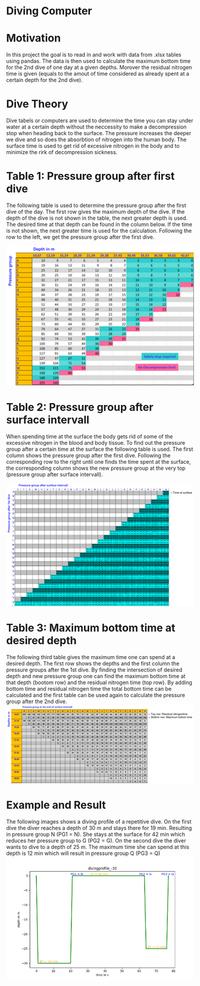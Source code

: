 # Diving Computer
# Motivation
In this project the goal is to read in and work with data from .xlsx tables using pandas. The data is then used to calculate the maximum bottom time for the 2nd dive of one day at a given depths. Morover the residual nitrogen time is given (equals to the amout of time considered as already spent at a certain depth for the 2nd dive).

# Dive Theory

Dive tabels or computers are used to determine the time you can stay under water at a certain depth without the neccessity to make a decompression stop when heading back to the surface.
The pressure increases the deeper we dive and so does the absorbtion of nitrogen into the human body. The surface time is used to get rid of excessive nitrogen in the body and to minimize the rirk of decompression sickness.
# Table 1: Pressure group after first dive
The following table is used to determine the pressure group after the first dive of the day. The first row gives the maximum depth of the dive.
If the depth of the dive is not shown in the table, the next greater depth is used. The desired time at that depth can be found in the column below.
If the time is not shown, the next greater time is used for the calculation. Following the row to the left, we get the pressure group after the first dive.

![table1: pressure group after dive1](/divingComputer/Visualizations/table1.png)
# Table 2: Pressure group after surface intervall
When spending time at the surface the body gets rid of some of the excessive nitrogen in the blood and body tissue. To find out the pressure group after a certain time at the surface the following table is used. The first column shows the pressure group after the first dive. Following the corresponding row to the right until one finds the time spent at the surface, the corresponding column shows the new pressure group at the very top (pressure group after surface intervall).

![table2: pressure group after surface time](/divingComputer/Visualizations/table2SurfaceTime.png)
# Table 3: Maximum bottom time at desired depth
The following third table gives the maximum time one can spend at a desired depth. The first row shows the depths and the first column the pressure groups after the 1st dive. By finding the intersection of desired depth and new pressure group one can find the maximum bottom time at that depth (bootom row) and the residual nitrogen time (top row). 
By adding bottom time and  residual nitrogen time the  total bottom time can be calculated and the first table can be used again to calculate the pressure group after the 2nd dive.
![table3: maximum bottom time after surface intervall](/divingComputer/Visualizations/table3MaxBottomTime.png)

# Example and Result
The following images shows a diving profile of a repetitive dive. On the first dive the diver reaches a depth of 30 m and stays there for 19 min. Resulting in  pressure group N (PG1 = N). She stays at the surface for 42 min which reduces her pressure group to G (PG2 = G). On the second dive the diver wants to dive to a depth of 25 m. The maximum time she can spend at this depth is 12 min which will result in pressure group Q (PG3 = Q)
![Alt text](/divingComputer/Visualizations/divingprofile_-30.png)
